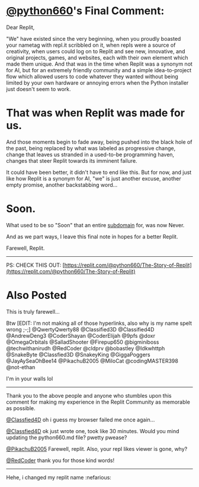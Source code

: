 # [@python660](https://replit.com/@python660)'s Final Comment:

Dear Replit,

"We" have existed since the very beginning, when you proudly boasted your nametag with repl.it scribbled on it, when repls were a source of creativity, when users could log on to Replit and see new, innovative, and original projects, games, and websites, each with their own element which made them unique. And that was in the time when Replit was a synonym not for AI, but for an extremely friendly community and a simple idea-to-project flow which allowed users to code whatever they wanted without being limited by your own hardware or annoying errors when the Python installer just doesn't seem to work.

# That was when Replit was made for us.
And those moments begin to fade away, being pushed into the black hole of the past, being replaced by what was labeled as progressive change, change that leaves us stranded in a used-to-be programming haven, changes that steer Replit towards its imminent failure.

It could have been better, it didn't have to end like this. But for now, and just like how Replit is a synonym for AI, "we" is just another excuse, another empty promise, another backstabbing word...

# Soon.
What used to be so "Soon" that an entire [subdomain](https://devday.replit.com/) for, was now Never.

And as we part ways, I leave this final note in hopes for a better Replit.

Farewell, Replit.

--------

PS: CHECK THIS OUT: [https://replit.com/@python660/The-Story-of-Replit](https://replit.com/@python660/The-Story-of-Replit)

# Also Posted

This is truly farewell...

Btw \[EDIT: I'm not making all of those hyperlinks, also why is my name spelt wrong ;-;\] @QwertyQwerty88 @Classified3D @Classified4D @AndrewDeng3 @CoderShayan @CoderElijah @9pfs @doxr @OmegaOrbitals @SalladShooter @Firepup650 @bigminiboss @techwithanirudh @RedCoder @cldprv @bobastley @Idkwhttph @SnakeByte @Classfied3D @SnakeyKing @GiggaPoggers @JayAySeaOhBee14 @PikachuB2005 @MiloCat @codingMASTER398 @not-ethan

I'm in your walls lol

---

Thank you to the above people and anyone who stumbles upon this comment for making my experience in the Replit Community as memorable as possible.

[@Classfied4D](https://replit.com/@Classfied4D) oh i guess my browser failed me once again...

[@Classfied4D](https://replit.com/@Classfied4D) ok just wrote one, took like 30 minutes. Would you mind updating the python660.md file? pwetty pwease?

[@PikachuB2005](https://replit.com/@PikachuB2005) Farewell, replit. Also, your repl likes viewer is gone, why?

[@RedCoder](https://replit.com/@RedCoder) thank you for those kind words!

---
Hehe, i changed my replit name :nefarious: